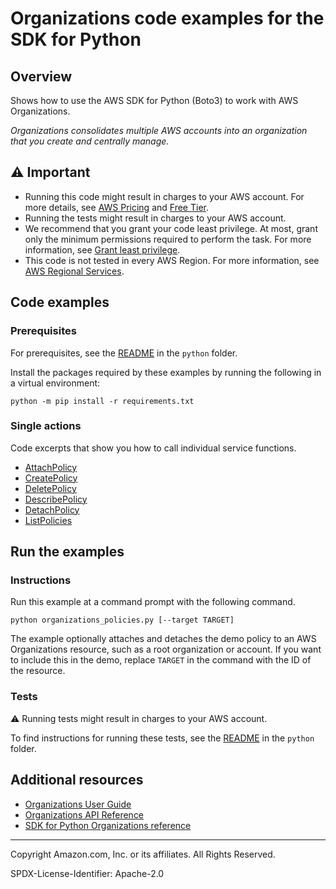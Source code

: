 # Organizations code examples for the SDK for Python

## Overview

Shows how to use the AWS SDK for Python (Boto3) to work with AWS Organizations.

<!--custom.overview.start-->
<!--custom.overview.end-->

_Organizations consolidates multiple AWS accounts into an organization that you create and centrally manage._

## ⚠ Important

* Running this code might result in charges to your AWS account. For more details, see [AWS Pricing](https://aws.amazon.com/pricing/) and [Free Tier](https://aws.amazon.com/free/).
* Running the tests might result in charges to your AWS account.
* We recommend that you grant your code least privilege. At most, grant only the minimum permissions required to perform the task. For more information, see [Grant least privilege](https://docs.aws.amazon.com/IAM/latest/UserGuide/best-practices.html#grant-least-privilege).
* This code is not tested in every AWS Region. For more information, see [AWS Regional Services](https://aws.amazon.com/about-aws/global-infrastructure/regional-product-services).

<!--custom.important.start-->
<!--custom.important.end-->

## Code examples

### Prerequisites

For prerequisites, see the [README](../../README.md#Prerequisites) in the `python` folder.

Install the packages required by these examples by running the following in a virtual environment:

```
python -m pip install -r requirements.txt
```

<!--custom.prerequisites.start-->
<!--custom.prerequisites.end-->

### Single actions

Code excerpts that show you how to call individual service functions.

- [AttachPolicy](organizations_policies.py#L99)
- [CreatePolicy](organizations_policies.py#L21)
- [DeletePolicy](organizations_policies.py#L144)
- [DescribePolicy](organizations_policies.py#L76)
- [DetachPolicy](organizations_policies.py#L122)
- [ListPolicies](organizations_policies.py#L53)


<!--custom.examples.start-->
<!--custom.examples.end-->

## Run the examples

### Instructions


<!--custom.instructions.start-->
Run this example at a command prompt with the following command.

```
python organizations_policies.py [--target TARGET]
```

The example optionally attaches and detaches the demo policy to an AWS Organizations
resource, such as a root organization or account. If you want to include this in the
demo, replace `TARGET` in the command with the ID of the resource.
<!--custom.instructions.end-->



### Tests

⚠ Running tests might result in charges to your AWS account.


To find instructions for running these tests, see the [README](../../README.md#Tests)
in the `python` folder.



<!--custom.tests.start-->
<!--custom.tests.end-->

## Additional resources

- [Organizations User Guide](https://docs.aws.amazon.com/organizations/latest/userguide/orgs_introduction.html)
- [Organizations API Reference](https://docs.aws.amazon.com/organizations/latest/userguide/orgs_introduction.html)
- [SDK for Python Organizations reference](https://boto3.amazonaws.com/v1/documentation/api/latest/reference/services/organizations.html)

<!--custom.resources.start-->
<!--custom.resources.end-->

---

Copyright Amazon.com, Inc. or its affiliates. All Rights Reserved.

SPDX-License-Identifier: Apache-2.0